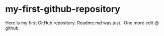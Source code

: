 # my-first-github-repository
Here is my first GitHub repository.
Readme.md was just.. One more edit @ github.
